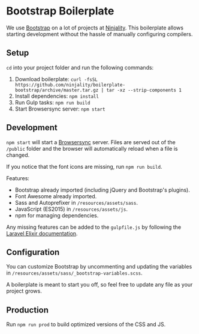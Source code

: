 # Bootstrap Boilerplate

We use [Bootstrap](http://getbootstrap.com/) on a lot of projects at [Ninjality](https://ninjality.com/). This boilerplate allows starting development without the hassle of manually configuring compilers.

## Setup

`cd` into your project folder and run the following commands:

1. Download boilerplate: `curl -fsSL https://github.com/ninjality/boilerplate-bootstrap/archive/master.tar.gz | tar -xz --strip-components 1`
2. Install dependencies: `npm install`
3. Run Gulp tasks: `npm run build`
4. Start Browsersync server: `npm start`

## Development

`npm start` will start a [Browsersync](https://www.browsersync.io/) server. Files are served out of the `/public` folder and the browser will automatically reload when a file is changed.

If you notice that the font icons are missing, run `npm run build`.

Features:
- Bootstrap already imported (including jQuery and Bootstrap's plugins).
- Font Awesome already imported.
- Sass and Autoprefixer in `/resources/assets/sass`.
- JavaScript (ES2015) in `/resources/assets/js`.
- npm for managing dependencies.

Any missing features can be added to the `gulpfile.js` by following the [Laravel Elixir documentation](https://laravel.com/docs/5.2/elixir).

## Configuration

You can customize Bootstrap by uncommenting and updating the variables in  `/resources/assets/sass/_bootstrap-variables.scss`.

A boilerplate is meant to start you off, so feel free to update any file as your project grows.

## Production

Run `npm run prod` to build optimized versions of the CSS and JS.
